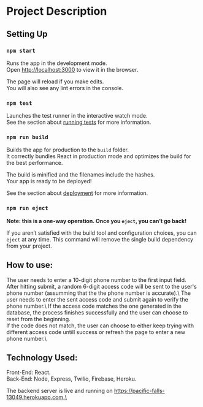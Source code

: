 # Project Description

## Setting Up

### `npm start`

Runs the app in the development mode.\
Open [http://localhost:3000](http://localhost:3000) to view it in the browser.

The page will reload if you make edits.\
You will also see any lint errors in the console.

### `npm test`

Launches the test runner in the interactive watch mode.\
See the section about [running tests](https://facebook.github.io/create-react-app/docs/running-tests) for more information.

### `npm run build`

Builds the app for production to the `build` folder.\
It correctly bundles React in production mode and optimizes the build for the best performance.

The build is minified and the filenames include the hashes.\
Your app is ready to be deployed!

See the section about [deployment](https://facebook.github.io/create-react-app/docs/deployment) for more information.

### `npm run eject`

**Note: this is a one-way operation. Once you `eject`, you can’t go back!**

If you aren’t satisfied with the build tool and configuration choices, you can `eject` at any time. This command will remove the single build dependency from your project.

## How to use:
The user needs to enter a 10-digit phone number to the first input field. After hitting submit, a random 6-digit access code will be sent to the user's phone number (assumming that the the phone number is accurate).\ 
The user needs to enter the sent access code and submit again to verify the phone number.\ 
If the access code matches the one generated in the database, the process finishes successfully and the user can choose to reset from the beginning.\
If the code does not match, the user can choose to either keep trying with different access code untill success or refresh the page to enter a new phone number.\

## Technology Used:
Front-End: React.\
Back-End: Node, Express, Twilio, Firebase, Heroku.

The backend server is live and running on https://pacific-falls-13049.herokuapp.com.\

